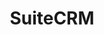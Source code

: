 ---
draft: false
title: SuiteCRM
content:
  id: suitecrm
  name: SuiteCRM
  website: https://suitecrm.com/
  short_description: SuiteCRM is an open source Customer Relationship Management (CRM) software solution that provides a 360-degree view of your customers and business.
---